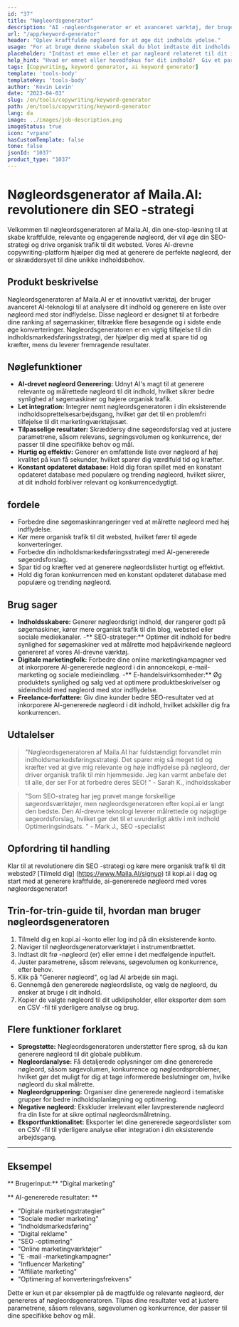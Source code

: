 ```yaml
---
id: "37"
title: "Nøgleordsgenerator"
description: "AI -nøgleordsgenerator er et avanceret værktøj, der bruger kunstig intelligens til at generere relevante og kraftfulde nøgleord til dit indhold.  Det hjælper dig med at opdage unikke og højtydende nøgleord for at optimere dine blogindlæg, artikler og andet online indhold for bedre synlighed og engagement."
url: "/app/keyword-generator"
header: "Oplev kraftfulde nøgleord for at øge dit indholds ydelse."
usage: "For at bruge denne skabelon skal du blot indtaste dit indholds emne eller et par relaterede nøgleord.  AI-nøgleordsgeneratoren genererer derefter en liste over relevante og højtydende nøgleord for at optimere dit indhold for bedre synlighed og engagement."
placeholder: "Indtast et emne eller et par nøgleord relateret til dit indhold, f.eks. Digital marketing, rejseblogging eller fitness -tip."
help_hint: "Hvad er emnet eller hovedfokus for dit indhold?  Giv et par relaterede nøgleord, og vi genererer en liste over kraftfulde nøgleord for at forbedre dit indholds ydelse."
tags: [Copywriting, keyword generator, ai keyword generator]
template: 'tools-body'
templateKey: 'tools-body'
author: 'Kevin Levin'
date: "2023-04-03"
slug: /en/tools/copywriting/keyword-generator
path: /en/tools/copywriting/keyword-generator
lang: da
image: ../images/job-description.png
imageStatus: true
icon: "vrpano"
hasCustomTemplate: false
tone: false
jsonId: "1037"
product_type: "1037"
---
```

# Nøgleordsgenerator af Maila.AI: revolutionere din SEO -strategi

Velkommen til nøgleordsgeneratoren af ​​Maila.AI, din one-stop-løsning til at skabe kraftfulde, relevante og engagerende nøgleord, der vil øge din SEO-strategi og drive organisk trafik til dit websted.  Vores AI-drevne copywriting-platform hjælper dig med at generere de perfekte nøgleord, der er skræddersyet til dine unikke indholdsbehov.

## Produkt beskrivelse

Nøgleordsgeneratoren af ​​Maila.AI er et innovativt værktøj, der bruger avanceret AI-teknologi til at analysere dit indhold og generere en liste over nøgleord med stor indflydelse.  Disse nøgleord er designet til at forbedre dine ranking af søgemaskiner, tiltrække flere besøgende og i sidste ende øge konverteringer.  Nøgleordsgeneratoren er en vigtig tilføjelse til din indholdsmarkedsføringsstrategi, der hjælper dig med at spare tid og kræfter, mens du leverer fremragende resultater.

## Nøglefunktioner

- **AI-drevet nøgleord Generering:** Udnyt AI's magt til at generere relevante og målrettede nøgleord til dit indhold, hvilket sikrer bedre synlighed af søgemaskiner og højere organisk trafik.
 - **Let integration:** Integrer nemt nøgleordsgeneratoren i din eksisterende indholdsoprettelsesarbejdsgang, hvilket gør det til en problemfri tilføjelse til dit marketingværktøjssæt.
 - **Tilpasselige resultater:** Skræddersy dine søgeordsforslag ved at justere parametrene, såsom relevans, søgningsvolumen og konkurrence, der passer til dine specifikke behov og mål.
 - **Hurtig og effektiv:** Generer en omfattende liste over nøgleord af høj kvalitet på kun få sekunder, hvilket sparer dig værdifuld tid og kræfter.
 - **Konstant opdateret database:** Hold dig foran spillet med en konstant opdateret database med populære og trending nøgleord, hvilket sikrer, at dit indhold forbliver relevant og konkurrencedygtigt.

## fordele

- Forbedre dine søgemaskinrangeringer ved at målrette nøgleord med høj indflydelse.
 - Kør mere organisk trafik til dit websted, hvilket fører til øgede konverteringer.
 - Forbedre din indholdsmarkedsføringsstrategi med AI-genererede søgeordsforslag.
 - Spar tid og kræfter ved at generere nøgleordslister hurtigt og effektivt.
 - Hold dig foran konkurrencen med en konstant opdateret database med populære og trending nøgleord.

## Brug sager

- **Indholdsskabere:** Generer nøgleordsrigt indhold, der rangerer godt på søgemaskiner, kører mere organisk trafik til din blog, websted eller sociale mediekanaler.
 -** SEO-strateger:** Optimer dit indhold for bedre synlighed for søgemaskiner ved at målrette mod højpåvirkende nøgleord genereret af vores AI-drevne værktøj.
 - **Digitale marketingfolk:** Forbedre dine online marketingkampagner ved at inkorporere AI-genererede nøgleord i din annoncekopi, e-mail-marketing og sociale medieindlæg.
 -** E-handelsvirksomheder:** Øg produktets synlighed og salg ved at optimere produktbeskrivelser og sideindhold med nøgleord med stor indflydelse.
 - **Freelance-forfattere:** Giv dine kunder bedre SEO-resultater ved at inkorporere AI-genererede nøgleord i dit indhold, hvilket adskiller dig fra konkurrencen.

## Udtalelser

> "Nøgleordsgeneratoren af ​​Maila.AI har fuldstændigt forvandlet min indholdsmarkedsføringsstrategi. Det sparer mig så meget tid og kræfter ved at give mig relevante og høje indflydelse på nøgleord, der driver organisk trafik til min hjemmeside. Jeg kan varmt anbefale det til alle, der ser  For at forbedre deres SEO! "  - Sarah K., indholdsskaber

> "Som SEO-strateg har jeg prøvet mange forskellige søgeordsværktøjer, men nøgleordsgeneratoren efter kopi.ai er langt den bedste. Den AI-drevne teknologi leverer målrettede og nøjagtige søgeordsforslag, hvilket gør det til et uvurderligt aktiv i mit indhold  Optimeringsindsats. "  - Mark J., SEO -specialist

## Opfordring til handling

Klar til at revolutionere din SEO -strategi og køre mere organisk trafik til dit websted?  [Tilmeld dig] (https://www.Maila.AI/signup) til kopi.ai i dag og start med at generere kraftfulde, ai-genererede nøgleord med vores nøgleordsgenerator!

## Trin-for-trin-guide til, hvordan man bruger nøgleordsgeneratoren

1. Tilmeld dig en kopi.ai -konto eller log ind på din eksisterende konto.
 2. Naviger til nøgleordsgeneratorværktøjet i instrumentbrættet.
 3. Indtast dit frø -nøgleord (er) eller emne i det medfølgende inputfelt.
 4. Juster parametrene, såsom relevans, søgevolumen og konkurrence, efter behov.
 5. Klik på "Generer nøgleord", og lad AI arbejde sin magi.
 6. Gennemgå den genererede nøgleordsliste, og vælg de nøgleord, du ønsker at bruge i dit indhold.
 7. Kopier de valgte nøgleord til dit udklipsholder, eller eksporter dem som en CSV -fil til yderligere analyse og brug.

## Flere funktioner forklaret

- **Sprogstøtte:** Nøgleordsgeneratoren understøtter flere sprog, så du kan generere nøgleord til dit globale publikum.
 - **Nøgleordanalyse:** Få detaljerede oplysninger om dine genererede nøgleord, såsom søgevolumen, konkurrence og nøgleordsproblemer, hvilket gør det muligt for dig at tage informerede beslutninger om, hvilke nøgleord du skal målrette.
 - **Nøgleordgruppering:** Organiser dine genererede nøgleord i tematiske grupper for bedre indholdsplanlægning og optimering.
 - **Negative nøgleord:** Ekskluder irrelevant eller lavpresterende nøgleord fra din liste for at sikre optimal nøgleordsmålretning.
 - **Eksportfunktionalitet:** Eksporter let dine genererede søgeordslister som en CSV -fil til yderligere analyse eller integration i din eksisterende arbejdsgang.

---

## Eksempel

** Brugerinput:** "Digital marketing"

** AI-genererede resultater: **

- "Digitale marketingstrategier"
 - "Sociale medier marketing"
 - "Indholdsmarkedsføring"
 - "Digital reklame"
 - "SEO -optimering"
 - "Online marketingværktøjer"
 - "E -mail -marketingkampagner"
 - "Influencer Marketing"
 - "Affiliate marketing"
 - "Optimering af konverteringsfrekvens"

Dette er kun et par eksempler på de magtfulde og relevante nøgleord, der genereres af nøgleordsgeneratoren.  Tilpas dine resultater ved at justere parametrene, såsom relevans, søgevolumen og konkurrence, der passer til dine specifikke behov og mål.

